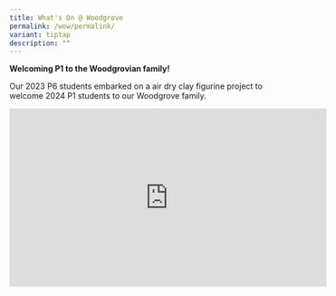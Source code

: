 ```yaml
---
title: What's On @ Woodgrove
permalink: /wow/permalink/
variant: tiptap
description: ""
---
```

<p><strong>Welcoming P1 to the Woodgrovian family!</strong></p><p>Our 2023 P6 students embarked on a air dry clay figurine project to welcome 2024 P1 students to our Woodgrove family.</p><div class="iframe-wrapper"><iframe height="315" width="560" allowfullscreen="true" frameborder="0" src="https://www.youtube.com/embed/bnMnPg8iJfs?si=1nNPG5LmMa4DH1-J"></iframe></div><p></p>